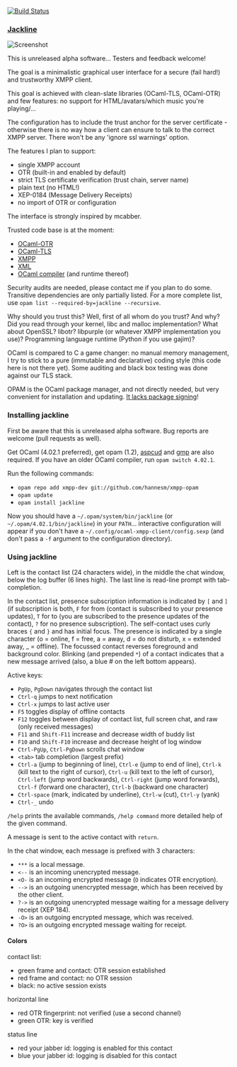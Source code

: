 [![Build Status](https://travis-ci.org/hannesm/jackline.svg?branch=master)](https://travis-ci.org/hannesm/jackline)

### [Jackline](https://en.wikipedia.org/wiki/Jackline)

![Screenshot](http://berlin.ccc.de/~hannes/jackline.png)

This is unreleased alpha software... Testers and feedback welcome!

The goal is a minimalistic graphical user interface for a secure (fail hard!) and trustworthy XMPP client.

This goal is achieved with clean-slate libraries (OCaml-TLS, OCaml-OTR) and few features: no support for HTML/avatars/which music you're playing/...

The configuration has to include the trust anchor for the server certificate - otherwise there is no way how a client can ensure to talk to the correct XMPP server. There won't be any 'ignore ssl warnings' option.

The features I plan to support:
- single XMPP account
- OTR (built-in and enabled by default)
- strict TLS certificate verification (trust chain, server name)
- plain text (no HTML!)
- XEP-0184 (Message Delivery Receipts)
- no import of OTR or configuration

The interface is strongly inspired by mcabber.

Trusted code base is at the moment:
- [OCaml-OTR](https://github.com/hannesm/ocaml-otr)
- [OCaml-TLS](https://github.com/mirleft/ocaml-tls)
- [XMPP](https://github.com/hannesm/xmpp)
- [XML](https://github.com/ermine/xml)
- [OCaml compiler](http://ocaml.org/) (and runtime thereof)

Security audits are needed, please contact me if you plan to do some. Transitive dependencies are only partially listed. For a more complete list, use ``opam list --required-by=jackline --recursive``.

Why should you trust this? Well, first of all whom do you trust? And why? Did you read through your kernel, libc and malloc implementation? What about OpenSSL? libotr? libpurple (or whatever XMPP implementation you use)? Programming language runtime (Python if you use gajim)?

OCaml is compared to C a game changer: no manual memory management, I try to stick to a pure (immutable and declarative) coding style (this code here is not there yet). Some auditing and black box testing was done against our TLS stack.

OPAM is the OCaml package manager, and not directly needed, but very convenient for installation and updating. [It lacks package signing](https://github.com/ocaml/opam/issues/423)!

### Installing jackline

First be aware that this is unreleased alpha software. Bug reports are welcome (pull requests as well).

Get OCaml (4.02.1 preferred), get opam (1.2), [aspcud](http://www.cs.uni-potsdam.de/wv/aspcud/) and [gmp](http://gmplib.org/) are also required.
If you have an older OCaml compiler, run `opam switch 4.02.1`.

Run the following commands:
- `opam repo add xmpp-dev git://github.com/hannesm/xmpp-opam`
- `opam update`
- `opam install jackline`

Now you should have a `~/.opam/system/bin/jackline` (or `~/.opam/4.02.1/bin/jackline`) in your `PATH`... interactive configuration will appear if you don't have a `~/.config/ocaml-xmpp-client/config.sexp` (and don't pass a `-f` argument to the configuration directory).

### Using jackline

Left is the contact list (24 characters wide), in the middle the chat window, below the log buffer (6 lines high). The last line is read-line prompt with tab-completion.

In the contact list, presence subscription information is indicated by `[` and `]` (if subscription is both, `F` for from (contact is subscribed to your presence updates), `T` for to (you are subscribed to the presence updates of the contact), `?` for no presence subscription). The self-contact uses curly braces `{` and `}` and has initial focus.
The presence is indicated by a single character (o = online, f = free, a = away, d = do not disturb, x = extended away, _ = offline).
The focussed contact reverses foreground and background color. Blinking (and prepended `*`) of a contact indicates that a new message arrived (also, a blue # on the left bottom appears).

Active keys:
- `PgUp`, `PgDown` navigates through the contact list
- `Ctrl-q` jumps to next notification
- `Ctrl-x` jumps to last active user
- `F5` toggles display of offline contacts
- `F12` toggles between display of contact list, full screen chat, and raw (only received messages)
- `F11` and `Shift-F11` increase and decrease width of buddy list
- `F10` and `Shift-F10` increase and decrease height of log window
- `Ctrl-PgUp`, `Ctrl-PgDown` scrolls chat window
- `<tab>` tab completion (largest prefix)
- `Ctrl-a` (jump to beginning of line), `Ctrl-e` (jump to end of line), `Ctrl-k` (kill text to the right of cursor), `Ctrl-u` (kill text to the left of cursor), `Ctrl-left` (jump word backwards), `Ctrl-right` (jump word forwards), `Ctrl-f` (forward one character), `Ctrl-b` (backward one character)
- `Ctrl-space` (mark, indicated by underline), `Ctrl-w` (cut), `Ctrl-y` (yank)
- `Ctrl-_` undo

`/help` prints the available commands, `/help command` more detailed help of the given command.

A message is sent to the active contact with `return`.

In the chat window, each message is prefixed with 3 characters:
- `***` is a local message.
- `<--` is an incoming unencrypted message.
- `<O-` is an incoming encrypted message (`O` indicates OTR encryption).
- `-->` is an outgoing unencrypted message, which has been received by the other client.
- `?->` is an outgoing unencrypted message waiting for a message delivery receipt (XEP 184).
- `-O>` is an outgoing encrypted message, which was received.
- `?O>` is an outgoing encrypted message waiting for receipt.

#### Colors

contact list:
- green frame and contact: OTR session established
- red frame and contact: no OTR session
- black: no active session exists

horizontal line
- red OTR fingerprint: not verified (use a second channel)
- green OTR: key is verified

status line
- red your jabber id: logging is enabled for this contact
- blue your jabber id: logging is disabled for this contact
